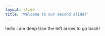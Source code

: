 ```yaml
---
layout: slide
title: "Welcome to our second slide!"
---
```

hello i am deep
Use the left arrow to go back!
